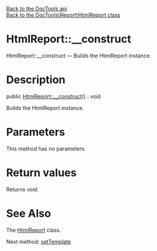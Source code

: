 [Back to the DocTools api](https://github.com/lingtalfi/DocTools/blob/master/doc/api/DocTools.md)<br>
[Back to the DocTools\Report\HtmlReport class](https://github.com/lingtalfi/DocTools/blob/master/doc/api/DocTools/Report/HtmlReport.md)


HtmlReport::__construct
================



HtmlReport::__construct — Builds the HtmlReport instance.




Description
================


public [HtmlReport::__construct](https://github.com/lingtalfi/DocTools/blob/master/doc/api/DocTools/Report/HtmlReport/__construct.md)() : void




Builds the HtmlReport instance.




Parameters
================

This method has no parameters.


Return values
================

Returns void.







See Also
================

The [HtmlReport](https://github.com/lingtalfi/DocTools/blob/master/doc/api/DocTools/Report/HtmlReport.md) class.

Next method: [setTemplate](https://github.com/lingtalfi/DocTools/blob/master/doc/api/DocTools/Report/HtmlReport/setTemplate.md)<br>

